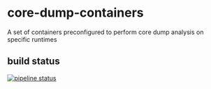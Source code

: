# core-dump-containers
A set of containers preconfigured to perform core dump analysis on specific runtimes

## build status
[![pipeline status](https://gitlab.com/no9/core-dump-containers/badges/master/pipeline.svg)](https://gitlab.com/no9/core-dump-containers/-/commits/master)